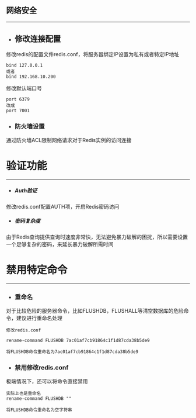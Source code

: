 ## 网络安全

---

* ## 修改连接配置

修改redis的配置文件redis.conf，将服务器绑定IP设置为私有或者特定IP地址

```Redis
bind 127.0.0.1
或者
bind 192.168.10.200
```

修改默认端口号

```Redis
port 6379
改成
port 7001
```

* ### 防火墙设置

通过防火墙ACL限制网络请求对于Redis实例的访问连接

# 验证功能

---

* ##### Auth验证

修改redis.conf配置AUTH项，开启Redis密码访问

* ##### 密码复杂度

由于Redis查询提供查询时速度非常快，无法避免暴力破解的困扰，所以需要设置一个足够复杂的密码，来延长暴力破解所需时间

# 禁用特定命令

---

* ### 重命名

对于比较危险的服务器命令，比如FLUSHDB，FLUSHALL等清空数据库的危险命令，建议进行重命名处理

```
修改redis.conf

rename-command FLUSHDB 7ac01af7cb91864c1f1d87cda38b5de9

将FLUSHDB命令重命名为7ac01af7cb91864c1f1d87cda38b5de9
```

* ### 禁用修改redis.conf

极端情况下，还可以将命令直接禁用

```
实际上也是重命名
rename-command FLUSHDB ""

将FLUSHDB命令重命名为空字符串
```



